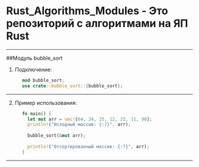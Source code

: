 # Rust_Algorithms_Modules - Это репозиторий с алгоритмами на ЯП Rust
---
##Модуль bubble_sort
1. Подключение:
```rust
      mod bubble_sort;
      use crate::bubble_sort::{bubble_sort};
  ```
---
2. Пример использования:
```rust
      fn main() {
        let mut arr = vec![64, 34, 25, 12, 22, 11, 90];
        println!("Исходный массив: {:?}", arr);
        
        bubble_sort(&mut arr);
          
        println!("Отсортированный массив: {:?}", arr);
      }
```
---
